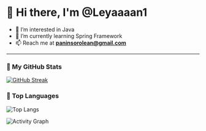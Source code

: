 # 👋 Hi there, I'm @Leyaaaan1

- 👀 I’m interested in Java  
- 🌱 I’m currently learning Spring Framework  
- 📫 Reach me at **paninsorolean@gmail.com**

---

### 🔧 My GitHub Stats
[![GitHub Streak](https://github-readme-streak-stats.herokuapp.com?user=Leyaaaan1&theme=tokyonight&date_format=M%20j%5B%2C%20Y%5D)](https://git.io/streak-stats)


### 🧠 Top Languages
![Top Langs](https://github-readme-stats.vercel.app/api/top-langs/?username=Leyaaaan1&layout=compact&theme=tokyonight&langs_count=20)

![Activity Graph](https://github-readme-activity-graph.cyclic.app/graph?username=Leyaaaan1&theme=tokyonight)


<!---
Leyaaaan1/Leyaaaan1 is a ✨ special ✨ repository because its `README.md` (this file) appears on your GitHub profile.
You can click the Preview link to take a look at your changes.
--->
